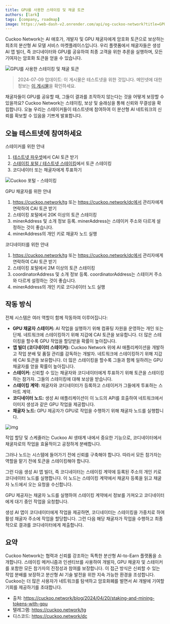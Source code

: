 ```yaml
---
title: GPU를 사용한 스테이킹 및 채굴 토큰
authors: [lark]
tags: [company, roadmap]
image: https://web-dash-v2.onrender.com/api/og-cuckoo-network?title=GPU를%20사용한%20스테이킹%20및%20채굴%20토큰
---
```


Cuckoo Network는 AI 애호가, 개발자 및 GPU 채굴자에게 암호화 토큰으로 보상하는 최초의 분산형 AI 모델 서비스 마켓플레이스입니다. 우리 플랫폼에서 채굴자들은 생성 AI 앱 빌더, 즉 코디네이터와 GPU를 공유하여 최종 고객을 위한 추론을 실행하며, 모든 기여자는 암호화 토큰을 얻을 수 있습니다.

![GPU를 사용한 스테이킹 및 채굴 토큰](https://cuckoo-network.b-cdn.net/staking-and-mining-tokens.webp "GPU를 사용한 스테이킹 및 채굴 토큰")

> 2024-07-09 업데이트: 이 게시물은 테스트넷을 위한 것입니다. 메인넷에 대한 정보는 [이 게시물](/blog/2024/07/15/cuckoo-network-mining-gpu-july-2024)을 확인하세요.

채굴자들이 GPU를 공유할 때, 그들이 결과를 조작하지 않는다는 것을 어떻게 보장할 수 있을까요? Cuckoo Network는 스테이킹, 보상 및 슬래싱을 통해 신뢰와 무결성을 확립합니다. 오늘 우리는 스테이커들이 테스트넷에 참여하여 이 분산형 AI 네트워크의 신뢰를 확보할 수 있음을 기쁘게 발표합니다.

## **오늘 테스트넷에 참여하세요**

스테이커를 위한 안내

1. [테스트넷 파우셋](https://cuckoo.network/portal/faucet)에서 CAI 토큰 받기
2. [스테이킹 포털 / 테스트넷 스테이킹](https://cuckoo.network/portal/staking/testnet)에서 토큰 스테이킹
3. 코디네이터 또는 채굴자에게 투표하기

![Cuckoo 포털 - 스테이킹](https://cuckoo-network.b-cdn.net/staking-portal-screenshot.webp "Cuckoo 포털 - 스테이킹")

GPU 채굴자를 위한 안내

1. https://cuckoo.network/tg 또는 https://cuckoo.network/dc에서 관리자에게 연락하여 CAI 토큰 받기
2. 스테이킹 포털에서 20K 이상의 토큰 스테이킹
3. minerAddress 및 소개 정보 등록. minerAddress는 스테이커 주소와 다르게 설정하는 것이 좋습니다.
4. minerAddress의 개인 키로 채굴자 노드 실행

코디네이터를 위한 안내

1. https://cuckoo.network/tg 또는 https://cuckoo.network/dc에서 관리자에게 연락하여 CAI 토큰 받기
2. 스테이킹 포털에서 2M 이상의 토큰 스테이킹
3. coordinatorAddress 및 소개 정보 등록. coordinatorAddress는 스테이커 주소와 다르게 설정하는 것이 좋습니다.
4. minerAddress의 개인 키로 코디네이터 노드 실행

## **작동 방식**

전체 시스템은 여러 역할이 함께 작동하여 이루어집니다:

- **GPU 채굴자 스테이커:** AI 작업을 실행하기 위해 컴퓨팅 자원을 운영하는 개인 또는 단체. 네트워크에 스테이킹하기 위해 지갑에 CAI 토큰을 보유합니다. 더 많은 스테이킹을 할수록 GPU 작업을 할당받을 확률이 높아집니다.
- **앱 빌더 (코디네이터 스테이커):** Cuckoo Network 위에 AI 애플리케이션을 개발하고 작업 분배 및 품질 관리를 감독하는 개발자. 네트워크에 스테이킹하기 위해 지갑에 CAI 토큰을 보유합니다. 더 많은 스테이킹을 할수록 그들과 함께 일하려는 GPU 채굴자를 얻을 확률이 높아집니다.
- **스테이커:** 신뢰할 수 있는 채굴자와 코디네이터에게 투표하기 위해 토큰을 스테이킹하는 참가자. 그들의 스테이킹에 대해 보상을 받습니다.
- **스테이킹 계약:** 채굴자와 코디네이터가 등록하고 스테이커가 그들에게 투표하는 스마트 계약.
- **코디네이터 노드:** 생성 AI 애플리케이션이 이 노드의 API를 호출하여 네트워크에서 이미지 생성과 같은 GPU 작업을 제공합니다.
- **채굴자 노드:** GPU 제공자가 GPU로 작업을 수행하기 위해 채굴자 노드를 실행합니다.

![img](https://cuckoo-network.b-cdn.net/cuckoo-staking@2x.webp)

작업 할당 및 스케줄러는 Cuckoo AI 생태계 내에서 중요한 기능으로, 코디네이터에서 채굴자로의 작업을 효율적이고 공정하게 분배합니다.

그러나 노드는 시스템에 들어가기 전에 신뢰를 구축해야 합니다. 따라서 모든 참가자는 역할을 맡기 전에 토큰을 스테이킹해야 합니다.

그런 다음 생성 AI 앱 빌더, 즉 코디네이터는 스테이킹 계약에 등록된 주소의 개인 키로 코디네이터 노드를 실행합니다. 이 노드는 스테이킹 계약에서 채굴자 등록을 읽고 채굴자 노드에서 오는 요청을 수신합니다.

GPU 제공자는 채굴자 노드를 실행하여 스테이킹 계약에서 정보를 가져오고 코디네이터에게 대기 중인 작업을 요청합니다.

생성 AI 앱이 코디네이터에게 작업을 제공하면, 코디네이터는 스테이킹을 가중치로 하여 활성 채굴자 주소에 작업을 할당합니다. 그런 다음 해당 채굴자가 작업을 수행하고 최종적으로 결과를 코디네이터에게 제출합니다.

## **요약**

Cuckoo Network는 협력과 신뢰를 강조하는 독특한 분산형 AI-to-Earn 플랫폼을 소개합니다. 스테이킹 메커니즘과 인센티브를 사용하여 개발자, GPU 채굴자 및 스테이커를 포함한 모든 참가자의 진정성과 참여를 보장합니다. 이 접근 방식은 신뢰할 수 있는 작업 분배를 보장하고 분산형 AI 기술 발전을 위한 지속 가능한 환경을 조성합니다. Cuckoo는 더 많은 사용자가 네트워크를 탐색하고 암호화폐를 벌면서 AI 개발에 기여할 기회를 제공하기를 초대합니다.

- 출처: https://cuckoo.network/blog/2024/04/20/staking-and-mining-tokens-with-gpu
- 텔레그램: https://cuckoo.network/tg
- 디스코드: https://cuckoo.network/dc